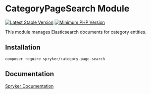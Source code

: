 # CategoryPageSearch Module
[![Latest Stable Version](https://poser.pugx.org/spryker/category-page-search/v/stable.svg)](https://packagist.org/packages/spryker/category-page-search)
[![Minimum PHP Version](https://img.shields.io/badge/php-%3E%3D%208.0-8892BF.svg)](https://php.net/)

This module manages Elasticsearch documents for category entities.

## Installation

```
composer require spryker/category-page-search
```

## Documentation

[Spryker Documentation](https://spryker.github.io)
